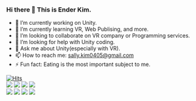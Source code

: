 ### Hi there 👋 This is Ender Kim. 


- 🔭 I’m currently working on Unity.
- 🌱 I’m currently learning VR, Web Publising, and more.
- 👯 I’m looking to collaborate on VR company or Programming services.
- 🤔 I’m looking for help with Unity coding.
- 💬 Ask me about Unity(especially with VR).
- 📫 How to reach me: sally.kim0405@gmail.com
- ⚡ Fun fact: Eating is the most important subject to me.

[![Hits](https://hits.seeyoufarm.com/api/count/incr/badge.svg?url=https%3A%2F%2Fhttps%2F%2Fgithub.com%2Fenderkim&count_bg=%23DA33E3&title_bg=%23555555&icon=unity.svg&icon_color=%23E7E7E7&title=hits&edge_flat=false)](https://hits.seeyoufarm.com) <br>
<img src="https://img.shields.io/badge/Unity-FFFFFF?style=for-the-badge&logo=unity&logoColor=black">
<img src="https://img.shields.io/badge/HTML5-E34F26?style=for-the-badge&logo=html5&logoColor=white">
<img src="https://img.shields.io/badge/css3-1572B6?style=for-the-badge&logo=css3&logoColor=white">
<img src="https://img.shields.io/badge/HTML5-E34F26?style=for-the-badge&logo=html5&logoColor=white"><br>
<img src="https://img.shields.io/badge/Adobe Photoshop-31A8FF?style=for-the-badge&logo=Adobe Photoshop&logoColor=white">
<img src="https://img.shields.io/badge/Adobe Illustrator-FF9A00?style=for-the-badge&logo=adobe illustrator&logoColor=white">
<img src="https://img.shields.io/badge/Adobe Premiere Pro-9999FF?style=for-the-badge&logo=adobe premiere pro&logoColor=white">
<img src="https://img.shields.io/badge/Adobe After Effects-9999FF?style=for-the-badge&logo=adobe after effects&logoColor=white">
